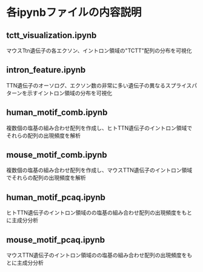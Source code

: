 # 各ipynbファイルの内容説明

## tctt_visualization.ipynb
マウスTtn遺伝子の各エクソン、イントロン領域の"TCTT"配列の分布を可視化

## intron_feature.ipynb
TTN遺伝子のオーソログ、エクソン数の非常に多い遺伝子の異なるスプライスパターンを示すイントロン領域の分布を可視化

## human_motif_comb.ipynb
複数個の塩基の組み合わせ配列を作成し、ヒトTTN遺伝子のイントロン領域でそれらの配列の出現頻度を解析

## mouse_motif_comb.ipynb
複数個の塩基の組み合わせ配列を作成し、マウスTTN遺伝子のイントロン領域でそれらの配列の出現頻度を解析

## human_motif_pcaq.ipynb
ヒトTTN遺伝子のイントロン領域のの塩基の組み合わせ配列の出現頻度をもとに主成分分析

## mouse_motif_pcaq.ipynb
マウスTTN遺伝子のイントロン領域のの塩基の組み合わせ配列の出現頻度をもとに主成分分析
